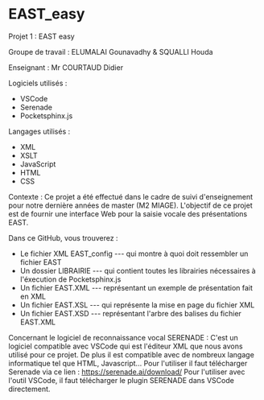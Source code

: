 # EAST_easy

Projet 1 : EAST easy

Groupe de travail : ELUMALAI Gounavadhy & SQUALLI Houda

Enseignant : Mr COURTAUD Didier

Logiciels utilisés : 
- VSCode
- Serenade
- Pocketsphinx.js

Langages utilisés : 
- XML
- XSLT
- JavaScript
- HTML
- CSS

Contexte : 
Ce projet a été effectué dans le cadre de suivi d'enseignement pour notre dernière années de master (M2 MIAGE). L'objectif de ce projet est de fournir une interface Web pour la saisie vocale des présentations EAST. 

Dans ce GitHub, vous trouverez :
- Le fichier XML EAST_config --- qui montre à quoi doit ressembler un fichier EAST
- Un dossier LIBRAIRIE --- qui contient toutes les librairies nécessaires à l'éxecution de Pocketsphinx.js
- Un fichier EAST.XML --- représentant un exemple de présentation fait en XML
- Un fichier EAST.XSL --- qui représente la mise en page du fichier XML
- Un fichier EAST.XSD --- représentant l'arbre des balises du fichier EAST.XML

Concernant le logiciel de reconnaissance vocal SERENADE : 
C'est un logiciel compatible avec VSCode qui est l'éditeur XML que nous avons utilisé pour ce projet. De plus il est compatible avec de nombreux langage informatique tel que HTML, Javascript...   Pour l'utiliser il faut télécharger Serenade via ce lien : https://serenade.ai/download/ 
Pour l'utiliser avec l'outil VSCode, il faut télécharger le plugin SERENADE dans VSCode directement. 





